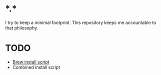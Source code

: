 # \*.\*
I try to keep a minimal footprint.
This repository keeps me accountable to that philosophy.

# TODO
- [Brew install script](https://github.com/natehill/Brew-Install-Script)
- Combined install script
